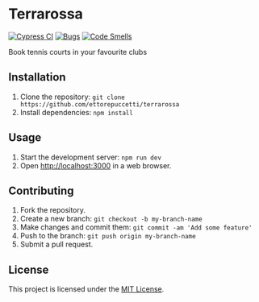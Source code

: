 # Terrarossa

[![Cypress CI](https://github.com/ettorepuccetti/terrarossa/actions/workflows/cypress-testing.yml/badge.svg)](https://github.com/ettorepuccetti/terrarossa/actions/workflows/cypress-testing.yml)
[![Bugs](https://sonarcloud.io/api/project_badges/measure?project=ettorepuccetti_terrarossa&metric=bugs)](https://sonarcloud.io/summary/new_code?id=ettorepuccetti_terrarossa)
[![Code Smells](https://sonarcloud.io/api/project_badges/measure?project=ettorepuccetti_terrarossa&metric=code_smells)](https://sonarcloud.io/summary/new_code?id=ettorepuccetti_terrarossa)

Book tennis courts in your favourite clubs

## Installation

1. Clone the repository: `git clone https://github.com/ettorepuccetti/terrarossa`
2. Install dependencies: `npm install`

## Usage

1. Start the development server: `npm run dev`
2. Open [http://localhost:3000](http://localhost:3000) in a web browser.

## Contributing

1. Fork the repository.
2. Create a new branch: `git checkout -b my-branch-name`
3. Make changes and commit them: `git commit -am 'Add some feature'`
4. Push to the branch: `git push origin my-branch-name`
5. Submit a pull request.

## License

This project is licensed under the [MIT License](LICENSE).
